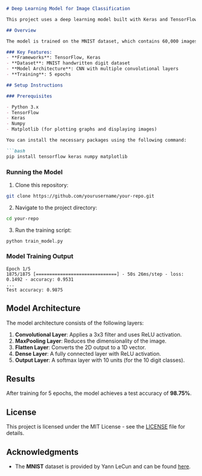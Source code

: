 ```markdown
# Deep Learning Model for Image Classification

This project uses a deep learning model built with Keras and TensorFlow to classify images from the **MNIST** dataset.

## Overview

The model is trained on the MNIST dataset, which contains 60,000 images of handwritten digits (0-9) for training and 10,000 images for testing. This model utilizes a convolutional neural network (CNN) architecture to achieve high accuracy in classifying the images.

### Key Features:
- **Frameworks**: TensorFlow, Keras
- **Dataset**: MNIST handwritten digit dataset
- **Model Architecture**: CNN with multiple convolutional layers
- **Training**: 5 epochs

## Setup Instructions

### Prerequisites

- Python 3.x
- TensorFlow
- Keras
- Numpy
- Matplotlib (for plotting graphs and displaying images)

You can install the necessary packages using the following command:

```bash
pip install tensorflow keras numpy matplotlib
```

### Running the Model

1. Clone this repository:
```bash
git clone https://github.com/yourusername/your-repo.git
```

2. Navigate to the project directory:
```bash
cd your-repo
```

3. Run the training script:
```bash
python train_model.py
```

### Model Training Output
```
Epoch 1/5
1875/1875 [==============================] - 50s 26ms/step - loss: 0.1492 - accuracy: 0.9531
...
Test accuracy: 0.9875
```

## Model Architecture

The model architecture consists of the following layers:
1. **Convolutional Layer**: Applies a 3x3 filter and uses ReLU activation.
2. **MaxPooling Layer**: Reduces the dimensionality of the image.
3. **Flatten Layer**: Converts the 2D output to a 1D vector.
4. **Dense Layer**: A fully connected layer with ReLU activation.
5. **Output Layer**: A softmax layer with 10 units (for the 10 digit classes).

## Results

After training for 5 epochs, the model achieves a test accuracy of **98.75%**.

## License

This project is licensed under the MIT License - see the [LICENSE](LICENSE) file for details.

## Acknowledgments

- The **MNIST** dataset is provided by Yann LeCun and can be found [here](http://yann.lecun.com/exdb/mnist/).
```
